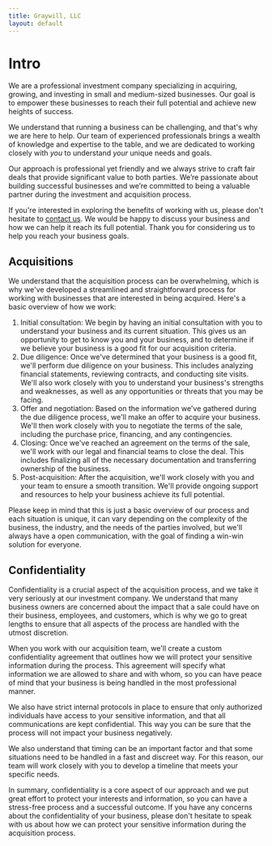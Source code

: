 ```yaml
---
title: Graywill, LLC
layout: default
---
```


# Intro

We are a professional investment company specializing in acquiring, growing, and investing in small and medium-sized businesses. Our goal is to empower these businesses to reach their full potential and achieve new heights of success.

We understand that running a business can be challenging, and that's why we are here to help. Our team of experienced professionals brings a wealth of knowledge and expertise to the table, and we are dedicated to working closely with _you_ to understand _your_ unique needs and goals.

Our approach is professional yet friendly and we always strive to craft fair deals that provide significant value to both parties. We’re passionate about building successful businesses and we’re committed to being a valuable partner during the investment and acquisition process.

If you're interested in exploring the benefits of working with us, please don't hesitate to [contact us](mailto:dave@graywill.com). We would be happy to discuss your business and how we can help it reach its full potential. Thank you for considering us to help you reach your business goals.

## Acquisitions

We understand that the acquisition process can be overwhelming, which is why we've developed a streamlined and straightforward process for working with businesses that are interested in being acquired. Here's a basic overview of how we work:

1.  Initial consultation: We begin by having an initial consultation with you to understand your business and its current situation. This gives us an opportunity to get to know you and your business, and to determine if we believe your business is a good fit for our acquisition criteria.
1.  Due diligence: Once we've determined that your business is a good fit, we'll perform due diligence on your business. This includes analyzing financial statements, reviewing contracts, and conducting site visits. We'll also work closely with you to understand your business's strengths and weaknesses, as well as any opportunities or threats that you may be facing.
1.  Offer and negotiation: Based on the information we've gathered during the due diligence process, we'll make an offer to acquire your business. We'll then work closely with you to negotiate the terms of the sale, including the purchase price, financing, and any contingencies.
1.  Closing: Once we've reached an agreement on the terms of the sale, we'll work with our legal and financial teams to close the deal. This includes finalizing all of the necessary documentation and transferring ownership of the business.
1.  Post-acquisition: After the acquisition, we'll work closely with you and your team to ensure a smooth transition. We'll provide ongoing support and resources to help your business achieve its full potential.

Please keep in mind that this is just a basic overview of our process and each situation is unique, it can vary depending on the complexity of the business, the industry, and the needs of the parties involved, but we'll always have a open communication, with the goal of finding a win-win solution for everyone.

## Confidentiality

Confidentiality is a crucial aspect of the acquisition process, and we take it very seriously at our investment company. We understand that many business owners are concerned about the impact that a sale could have on their business, employees, and customers, which is why we go to great lengths to ensure that all aspects of the process are handled with the utmost discretion.

When you work with our acquisition team, we'll create a custom confidentiality agreement that outlines how we will protect your sensitive information during the process. This agreement will specify what information we are allowed to share and with whom, so you can have peace of mind that your business is being handled in the most professional manner.

We also have strict internal protocols in place to ensure that only authorized individuals have access to your sensitive information, and that all communications are kept confidential. This way you can be sure that the process will not impact your business negatively.

We also understand that timing can be an important factor and that some situations need to be handled in a fast and discreet way. For this reason, our team will work closely with you to develop a timeline that meets your specific needs.

In summary, confidentiality is a core aspect of our approach and we put great effort to protect your interests and information, so you can have a stress-free process and a successful outcome. If you have any concerns about the confidentiality of your business, please don't hesitate to speak with us about how we can protect your sensitive information during the acquisition process.